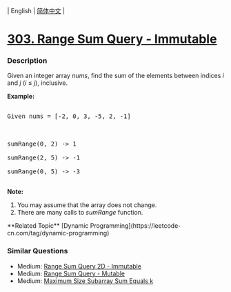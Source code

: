 | English | [简体中文](README.md) |

# [303. Range Sum Query - Immutable](https://leetcode-cn.com/problems/range-sum-query-immutable)
 ### Description
<p>Given an integer array <i>nums</i>, find the sum of the elements between indices <i>i</i> and <i>j</i> (<i>i</i> &le; <i>j</i>), inclusive.</p>

<p><b>Example:</b><br>
<pre>
Given nums = [-2, 0, 3, -5, 2, -1]

sumRange(0, 2) -> 1
sumRange(2, 5) -> -1
sumRange(0, 5) -> -3
</pre>
</p>

<p><b>Note:</b><br>
<ol>
<li>You may assume that the array does not change.</li>
<li>There are many calls to <i>sumRange</i> function.</li>
</ol>
</p>
**Related Topic**  [Dynamic Programming](https://leetcode-cn.com/tag/dynamic-programming) 

### Similar Questions
 - Medium:	[Range Sum Query 2D - Immutable](https://leetcode-cn.com/problems/range-sum-query-2d-immutable) 
 - Medium:	[Range Sum Query - Mutable](https://leetcode-cn.com/problems/range-sum-query-mutable) 
 - Medium:	[Maximum Size Subarray Sum Equals k](https://leetcode-cn.com/problems/maximum-size-subarray-sum-equals-k) 
